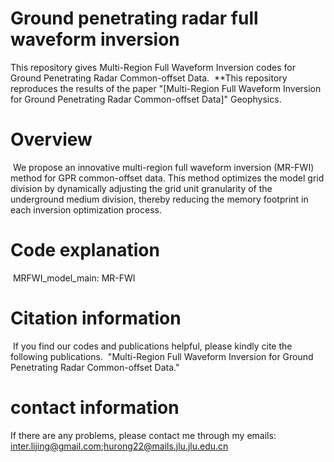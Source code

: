 # Ground penetrating radar full waveform inversion
This repository gives Multi-Region Full Waveform Inversion codes for Ground Penetrating Radar Common-offset Data.
﻿
**This repository reproduces the results of the paper "[Multi-Region Full Waveform Inversion for Ground Penetrating Radar Common-offset Data]" Geophysics.
﻿
# Overview
﻿
We propose an innovative multi-region full waveform inversion (MR-FWI) method for GPR common-offset data. This method optimizes the model grid division by dynamically adjusting the grid unit granularity of the underground medium division, thereby reducing the memory footprint in each inversion optimization process.
﻿
# Code explanation
﻿
MRFWI_model_main: MR-FWI
﻿
# Citation information
﻿
If you find our codes and publications helpful, please kindly cite the following publications.
﻿
"Multi-Region Full Waveform Inversion for Ground Penetrating Radar Common-offset Data."
﻿
# contact information
If there are any problems, please contact me through my emails: inter.lijing@gmail.com;hurong22@mails.jlu.jlu.edu.cn
